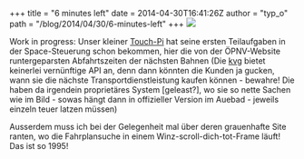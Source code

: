 +++
title = "6 minutes left"
date = 2014-04-30T16:41:26Z
author = "typ_o"
path = "/blog/2014/04/30/6-minutes-left"
+++
[![](https://flipdot.org/blog/uploads/timetables.serendipityThumb.jpg)](https://flipdot.org/blog/uploads/timetables.jpg)

Work in progress: Unser kleiner
[Touch-Pi](https://flipdot.org/blog/archives/235-Laser!.html)
hat seine ersten Teilaufgaben in der Space-Steuerung schon bekommen,
hier die von der ÖPNV-Website runtergeparsten Abfahrtszeiten der
nächsten Bahnen (Die [kvg](https://kvg.de/) bietet keinerlei vernünftige
API an, denn dann könnten die Kunden ja gucken, wann sie die nächste
Transportdienstleistung kaufen können - bewahre\! Die haben da irgendein
proprietäres System \[geleast?\], wo sie so nette Sachen wie im Bild -
sowas hängt dann in offizieller Version im Auebad - jeweils einzeln
teuer latzen müssen)

Ausserdem muss ich bei der Gelegenheit mal über deren grauenhafte Site
ranten, wo die Fahrplansuche in einem Winz-scroll-dich-tot-Frame läuft\!
Das ist so 1995\!
